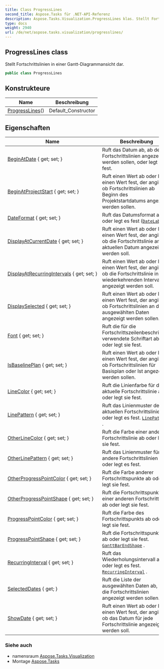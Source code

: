 ```yaml
---
title: Class ProgressLines
second_title: Aspose.Tasks für .NET-API-Referenz
description: Aspose.Tasks.Visualization.ProgressLines klas. Stellt Fortschrittslinien in einer GanttDiagrammansicht dar.
type: docs
weight: 2940
url: /de/net/aspose.tasks.visualization/progresslines/
---
```

## ProgressLines class

Stellt Fortschrittslinien in einer Gantt-Diagrammansicht dar.

```csharp
public class ProgressLines
```

## Konstrukteure

| Name | Beschreibung |
| --- | --- |
| [ProgressLines](progresslines/)() | Default_Constructor |

## Eigenschaften

| Name | Beschreibung |
| --- | --- |
| [BeginAtDate](../../aspose.tasks.visualization/progresslines/beginatdate/) { get; set; } | Ruft das Datum ab, ab dem Fortschrittslinien angezeigt werden sollen, oder legt es fest. |
| [BeginAtProjectStart](../../aspose.tasks.visualization/progresslines/beginatprojectstart/) { get; set; } | Ruft einen Wert ab oder legt einen Wert fest, der angibt, ob Fortschrittslinien ab Beginn des Projektstartdatums angezeigt werden sollen. |
| [DateFormat](../../aspose.tasks.visualization/progresslines/dateformat/) { get; set; } | Ruft das Datumsformat ab oder legt es fest ([`DateLabel`](../datelabel/) ). |
| [DisplayAtCurrentDate](../../aspose.tasks.visualization/progresslines/displayatcurrentdate/) { get; set; } | Ruft einen Wert ab oder legt einen Wert fest, der angibt, ob die Fortschrittslinie am aktuellen Datum angezeigt werden soll. |
| [DisplayAtRecurringIntervals](../../aspose.tasks.visualization/progresslines/displayatrecurringintervals/) { get; set; } | Ruft einen Wert ab oder legt einen Wert fest, der angibt, ob die Fortschrittslinie in wiederkehrenden Intervallen angezeigt werden soll. |
| [DisplaySelected](../../aspose.tasks.visualization/progresslines/displayselected/) { get; set; } | Ruft einen Wert ab oder legt einen Wert fest, der angibt, ob Fortschrittslinien an den ausgewählten Daten angezeigt werden sollen. |
| [Font](../../aspose.tasks.visualization/progresslines/font/) { get; set; } | Ruft die für die Fortschrittszeilenbeschriftung verwendete Schriftart ab oder legt sie fest. |
| [IsBaselinePlan](../../aspose.tasks.visualization/progresslines/isbaselineplan/) { get; set; } | Ruft einen Wert ab oder legt einen Wert fest, der angibt, ob Fortschrittslinien für Basisplan oder Ist angezeigt werden sollen. |
| [LineColor](../../aspose.tasks.visualization/progresslines/linecolor/) { get; set; } | Ruft die Linienfarbe für die aktuelle Fortschrittslinie ab oder legt sie fest. |
| [LinePattern](../../aspose.tasks.visualization/progresslines/linepattern/) { get; set; } | Ruft das Linienmuster der aktuellen Fortschrittslinie ab oder legt es fest. [`LinePattern`](./linepattern/) . |
| [OtherLineColor](../../aspose.tasks.visualization/progresslines/otherlinecolor/) { get; set; } | Ruft die Farbe einer anderen Fortschrittslinie ab oder legt sie fest. |
| [OtherLinePattern](../../aspose.tasks.visualization/progresslines/otherlinepattern/) { get; set; } | Ruft das Linienmuster für andere Fortschrittslinien ab oder legt es fest. |
| [OtherProgressPointColor](../../aspose.tasks.visualization/progresslines/otherprogresspointcolor/) { get; set; } | Ruft die Farbe anderer Fortschrittspunkte ab oder legt sie fest. |
| [OtherProgressPointShape](../../aspose.tasks.visualization/progresslines/otherprogresspointshape/) { get; set; } | Ruft die Fortschrittspunktform einer anderen Fortschrittslinie ab oder legt sie fest. |
| [ProgressPointColor](../../aspose.tasks.visualization/progresslines/progresspointcolor/) { get; set; } | Ruft die Farbe des Fortschrittspunkts ab oder legt sie fest. |
| [ProgressPointShape](../../aspose.tasks.visualization/progresslines/progresspointshape/) { get; set; } | Ruft die Fortschrittspunktform ab oder legt sie fest. [`GanttBarEndShape`](../ganttbarendshape/) . |
| [RecurringInterval](../../aspose.tasks.visualization/progresslines/recurringinterval/) { get; set; } | Ruft das Wiederholungsintervall ab oder legt es fest. [`RecurringInterval`](./recurringinterval/) . |
| [SelectedDates](../../aspose.tasks.visualization/progresslines/selecteddates/) { get; } | Ruft die Liste der ausgewählten Daten ab, für die Fortschrittslinien angezeigt werden sollen. |
| [ShowDate](../../aspose.tasks.visualization/progresslines/showdate/) { get; set; } | Ruft einen Wert ab oder legt einen Wert fest, der angibt, ob das Datum für jede Fortschrittslinie angezeigt werden soll. |

### Siehe auch

* namensraum [Aspose.Tasks.Visualization](../../aspose.tasks.visualization/)
* Montage [Aspose.Tasks](../../)


